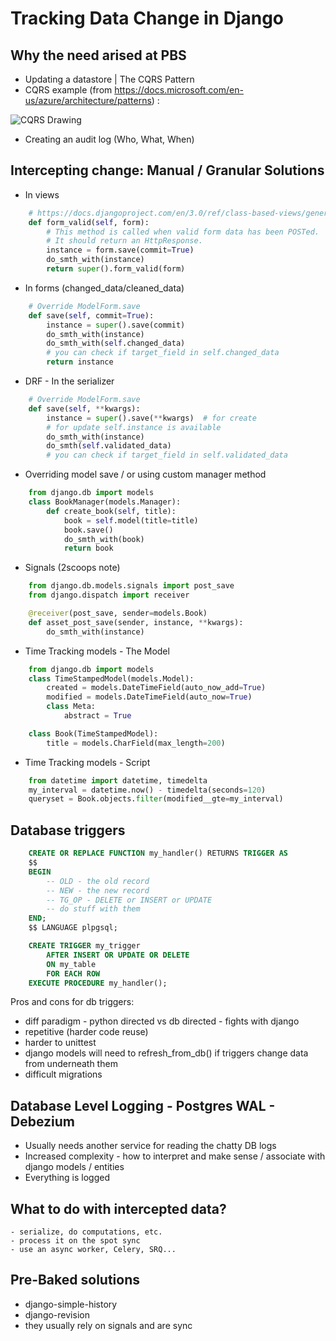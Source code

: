 # Tracking Data Change in Django

## Why the need arised at PBS
 - Updating a datastore | The CQRS Pattern 
 - CQRS example (from https://docs.microsoft.com/en-us/azure/architecture/patterns) :

 ![](https://docs.microsoft.com/en-us/azure/architecture/patterns/_images/command-and-query-responsibility-segregation-cqrs-separate-stores.png "CQRS Drawing")

 - Creating an audit log (Who, What, When)

## Intercepting change: Manual / Granular Solutions
- In views
```python
    # https://docs.djangoproject.com/en/3.0/ref/class-based-views/generic-editing/#formview
    def form_valid(self, form):
        # This method is called when valid form data has been POSTed.
        # It should return an HttpResponse.
        instance = form.save(commit=True)
        do_smth_with(instance)
        return super().form_valid(form)
```

- In forms (changed_data/cleaned_data)
```python
    # Override ModelForm.save
    def save(self, commit=True):
        instance = super().save(commit)
        do_smth_with(instance)
        do_smth_with(self.changed_data)
        # you can check if target_field in self.changed_data
        return instance
```

- DRF - In the serializer
```python
    # Override ModelForm.save
    def save(self, **kwargs):
        instance = super().save(**kwargs)  # for create
        # for update self.instance is available
        do_smth_with(instance)
        do_smth(self.validated_data)
        # you can check if target_field in self.validated_data
```

- Overriding model save / or using custom manager method
```python
    from django.db import models
    class BookManager(models.Manager):
        def create_book(self, title):
            book = self.model(title=title)
            book.save()
            do_smth_with(book)
            return book
```

- Signals (2scoops note)
```python
    from django.db.models.signals import post_save
    from django.dispatch import receiver

    @receiver(post_save, sender=models.Book)
    def asset_post_save(sender, instance, **kwargs):
        do_smth_with(instance)
```

- Time Tracking models - The Model
```python
    from django.db import models
    class TimeStampedModel(models.Model):
        created = models.DateTimeField(auto_now_add=True)
        modified = models.DateTimeField(auto_now=True)
        class Meta:
            abstract = True

    class Book(TimeStampedModel):
        title = models.CharField(max_length=200)
```

- Time Tracking models - Script
```python
    from datetime import datetime, timedelta
    my_interval = datetime.now() - timedelta(seconds=120)
    queryset = Book.objects.filter(modified__gte=my_interval)
```

## Database triggers
```sql
    CREATE OR REPLACE FUNCTION my_handler() RETURNS TRIGGER AS
    $$
    BEGIN
        -- OLD - the old record
        -- NEW - the new record
        -- TG_OP - DELETE or INSERT or UPDATE
        -- do stuff with them
    END;
    $$ LANGUAGE plpgsql;

    CREATE TRIGGER my_trigger
        AFTER INSERT OR UPDATE OR DELETE
        ON my_table
        FOR EACH ROW
    EXECUTE PROCEDURE my_handler();

```

Pros and cons for db triggers:

 - diff paradigm - python directed vs db directed - fights with django
 - repetitive (harder code reuse)
 - harder to unittest
 - django models will need to refresh_from_db() if triggers change data from underneath them
 - difficult migrations


## Database Level Logging - Postgres WAL - Debezium
 - Usually needs another service for reading the chatty DB logs
 - Increased complexity - how to interpret and make sense / associate with
     django models / entities
 - Everything is logged


## What to do with intercepted data?

    - serialize, do computations, etc.
    - process it on the spot sync
    - use an async worker, Celery, SRQ...


## Pre-Baked solutions
 - django-simple-history
 - django-revision
 - they usually rely on signals and are sync

